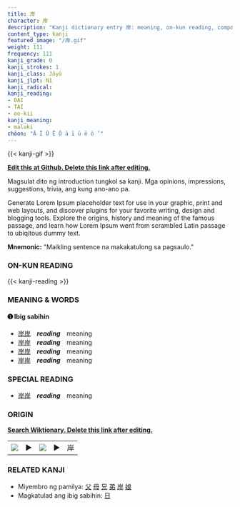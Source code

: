 ```yaml
---
title: 岸
character: 岸
description: "Kanji dictionary entry 岸: meaning, on-kun reading, compounds, origin, related kanji"
content_type: kanji
featured_image: "/岸.gif"
weight: 111
frequency: 111
kanji_grade: 0
kanji_strokes: 1
kanji_class: Jōyō
kanji_jlpt: N1
kanji_radical: 
kanji_reading: 
- DAI
- TAI
- oo-kii
kanji_meaning:
- malaki
chōon: "Ā Ī Ū Ē Ō ā ī ū ē ō ’"
---
```

[//]: # (Don't edit the line below. Kanji animated GIF code is automatically generated.)
{{< kanji-gif >}}

[//]: # (Edit below this line.)

**[Edit this at Github. Delete this link after editing.](https://github.com/tim0g/tim/tree/main/content/kanji/岸/index.md)**

Magsulat dito ng introduction tungkol sa kanji. Mga opinions, impressions, suggestions, trivia, ang kung ano-ano pa.

Generate Lorem Ipsum placeholder text for use in your graphic, print and web layouts, and discover plugins for your favorite writing, design and blogging tools. Explore the origins, history and meaning of the famous passage, and learn how Lorem Ipsum went from scrambled Latin passage to ubiqitous dummy text.
 
**Mnemonic:** "Maikling sentence na makakatulong sa pagsaulo."

### ON-KUN READING

[//]: # (Don't edit the line below. ON-KUN READING code is automatically generated.)
{{< kanji-reading >}}

### MEANING & WORDS

#### ➊ **Ibig sabihin**
  - [岸](../岸)[岸](../岸)　***reading***　meaning
  - [岸](../岸)[岸](../岸)　***reading***　meaning
  - [岸](../岸)[岸](../岸)　***reading***　meaning
  - [岸](../岸)[岸](../岸)　***reading***　meaning

### SPECIAL READING
  - [岸](../岸)[岸](../岸)　***reading***　meaning

### ORIGIN

**[Search Wiktionary. Delete this link after editing.](https://wiktionary.org/wiki/岸)**
<table class="kanji-table"><tr><td>
<img src="60px-岸-bronze.svg.png">
</td><td>▶</td><td>
<img src="60px-岸-oracle.svg.png">
</td><td>▶</td>
<td class="kanji-origin">岸</td>
</tr></table>

### RELATED KANJI
- Miyembro ng pamilya: [父](../父) [母](../母) [兄](../兄) [弟](../弟) [岸](../岸) [娘](../娘)
- Magkatulad ang ibig sabihin: [日](../日)
